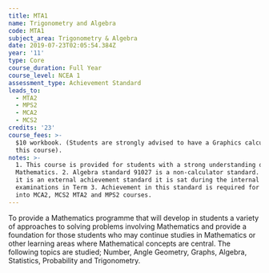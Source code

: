 ```yaml
---
title: MTA1
name: Trigonometry and Algebra
code: MTA1
subject_area: Trigonometry & Algebra
date: 2019-07-23T02:05:54.384Z
year: '11'
type: Core
course_duration: Full Year
course_level: NCEA 1
assessment_type: Achievement Standard
leads_to:
  - MTA2
  - MPS2
  - MCA2
  - MCS2
credits: '23'
course_fees: >-
  $10 workbook. (Students are strongly advised to have a Graphics calculator for
  this course).
notes: >-
  1. This course is provided for students with a strong understanding of
  Mathematics. 2. Algebra standard 91027 is a non-calculator standard. Although
  it is an external achievement standard it is sat during the internal school
  examinations in Term 3. Achievement in this standard is required for entry
  into MCA2, MCS2 MTA2 and MPS2 courses.
---
```

To provide a Mathematics programme that will develop in students a variety of approaches to solving problems involving Mathematics and provide a foundation for those students who may continue studies in Mathematics or other learning areas where Mathematical concepts are central. The following topics are studied; Number, Angle Geometry, Graphs, Algebra, Statistics, Probability and Trigonometry.
